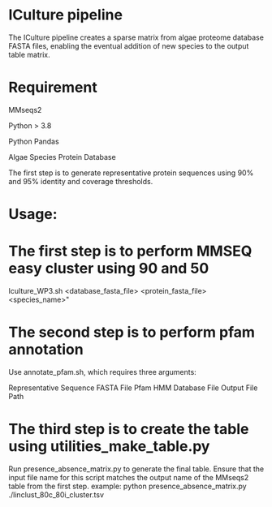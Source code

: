 # ICulture pipeline
The ICulture pipeline creates a sparse matrix from algae proteome database FASTA files, enabling the eventual addition of new species to the output table matrix.

# Requirement

MMseqs2 

Python > 3.8

Python Pandas 

Algae Species Protein Database

The first step is to generate representative protein sequences using 90% and 95% identity and coverage thresholds.

# Usage: 

# The first step is to perform MMSEQ easy cluster using 90 and 50
Iculture_WP3.sh <database_fasta_file> <protein_fasta_file> <species_name>"

# The second step is to perform pfam annotation

Use annotate_pfam.sh, which requires three arguments:

Representative Sequence FASTA File
Pfam HMM Database File
Output File Path

# The third step is to create the table using utilities_make_table.py

Run presence_absence_matrix.py to generate the final table. Ensure that the input file name for this script matches the output name of the MMseqs2 table from the first step.
example: python presence_absence_matrix.py ./linclust_80c_80i_cluster.tsv




